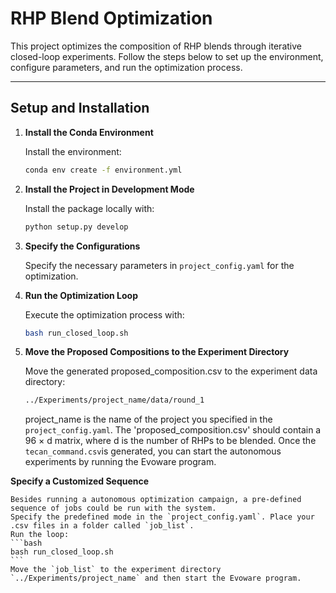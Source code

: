 # RHP Blend Optimization

This project optimizes the composition of RHP blends through iterative closed-loop experiments. Follow the steps below to set up the environment, configure parameters, and run the optimization process.

---

## Setup and Installation

1. **Install the Conda Environment**  

    Install the environment:
    ```bash
    conda env create -f environment.yml

2. **Install the Project in Development Mode**  

    Install the package locally with:
    ```bash
    python setup.py develop

3. **Specify the Configurations**  

    Specify the necessary parameters in `project_config.yaml` for the optimization.

4. **Run the Optimization Loop**  

    Execute the optimization process with:
    ```bash
    bash run_closed_loop.sh

5. **Move the Proposed Compositions to the Experiment Directory**  

    Move the generated proposed_composition.csv to the experiment data directory:
    ```bash
    ../Experiments/project_name/data/round_1
    ```
    project_name is the name of the project you specified in the `project_config.yaml`.
    The 'proposed_composition.csv' should contain a 96 × d matrix, where d is the number of RHPs to be blended.
    Once the `tecan_command.csv`is generated, you can start the autonomous experiments by running the Evoware program.

**Specify a Customized Sequence**  

    Besides running a autonomous optimization campaign, a pre-defined sequence of jobs could be run with the system.
    Specify the predefined mode in the `project_config.yaml`. Place your .csv files in a folder called `job_list`.
    Run the loop:
    ```bash
    bash run_closed_loop.sh  
    ```
    Move the `job_list` to the experiment directory `../Experiments/project_name` and then start the Evoware program.




